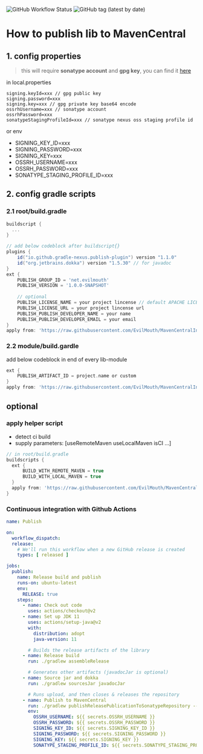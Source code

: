 ![GitHub Workflow Status](https://img.shields.io/github/workflow/status/evilmouth/mavencentralinstruction/Publish)
![GitHub tag (latest by date)](https://img.shields.io/github/v/tag/evilmouth/mavencentralinstruction?label=latest_tag)

# How to publish lib to MavenCentral

## 1. config properties

> this will require **sonatype account** and **gpg key**, you can find it [here](https://getstream.io/blog/publishing-libraries-to-mavencentral-2021/)

in local.properties

```properties
signing.keyId=xxx // gpg public key
signing.password=xxx
signing.key=xxx // gpg private key base64 encode
ossrhUsername=xxx // sonatype account
ossrhPassword=xxx
sonatypeStagingProfileId=xxx // sonatype nexus oss staging profile id
```

or env

- SIGNING_KEY_ID=xxx
- SIGNING_PASSWORD=xxx
- SIGNING_KEY=xxx
- OSSRH_USERNAME=xxx
- OSSRH_PASSWORD=xxx
- SONATYPE_STAGING_PROFILE_ID=xxx

## 2. config gradle scripts

### 2.1 root/build.gradle

```groovy
buildscript {
  ...
}

// add below codeblock after buildscript{}
plugins {
    id("io.github.gradle-nexus.publish-plugin") version "1.1.0"
    id("org.jetbrains.dokka") version "1.5.30" // for javadoc
}
ext {
    PUBLISH_GROUP_ID = 'net.evilmouth'
    PUBLISH_VERSION = '1.0.0-SNAPSHOT'
    
    // optional
    PUBLISH_LICENSE_NAME = your project lincense // default APACHE LICENSE, VERSION 2.0
    PUBLISH_LICENSE_URL = your project lincense url
    PUBLISH_PUBLISH_DEVELOPER_NAME = your name
    PUBLISH_PUBLISH_DEVELOPER_EMAIL = your email
}
apply from: 'https://raw.githubusercontent.com/EvilMouth/MavenCentralInstruction/1.4.0/scripts/publish-root.gradle'
```

### 2.2 module/build.gardle

add below codeblock in end of every lib-module

```groovy
ext {
    PUBLISH_ARTIFACT_ID = project.name or custom
}
apply from: 'https://raw.githubusercontent.com/EvilMouth/MavenCentralInstruction/1.4.0/scripts/publish-module.gradle'
```

## optional

### apply helper script

- detect ci build
- supply parameters: [useRemoteMaven useLocalMaven isCI ...]

```groovy
// in root/build.gradle
buildscripts {
  ext {
      BUILD_WITH_REMOTE_MAVEN = true
      BUILD_WITH_LOCAL_MAVEN = true
  }
  apply from: 'https://raw.githubusercontent.com/EvilMouth/MavenCentralInstruction/1.4.0/scripts/helper.gradle'
}
```

### Continuous integration with Github Actions

```yml
name: Publish

on:
  workflow_dispatch:
  release:
    # We'll run this workflow when a new GitHub release is created
    types: [ released ]

jobs:
  publish:
    name: Release build and publish
    runs-on: ubuntu-latest
    env:
      RELEASE: true
    steps:
      - name: Check out code
        uses: actions/checkout@v2
      - name: Set up JDK 11
        uses: actions/setup-java@v2
        with:
          distribution: adopt
          java-version: 11

        # Builds the release artifacts of the library
      - name: Release build
        run: ./gradlew assembleRelease

        # Generates other artifacts (javadocJar is optional)
      - name: Source jar and dokka
        run: ./gradlew sourcesJar javadocJar

        # Runs upload, and then closes & releases the repository
      - name: Publish to MavenCentral
        run: ./gradlew publishReleasePublicationToSonatypeRepository --max-workers 1 closeAndReleaseSonatypeStagingRepository
        env:
          OSSRH_USERNAME: ${{ secrets.OSSRH_USERNAME }}
          OSSRH_PASSWORD: ${{ secrets.OSSRH_PASSWORD }}
          SIGNING_KEY_ID: ${{ secrets.SIGNING_KEY_ID }}
          SIGNING_PASSWORD: ${{ secrets.SIGNING_PASSWORD }}
          SIGNING_KEY: ${{ secrets.SIGNING_KEY }}
          SONATYPE_STAGING_PROFILE_ID: ${{ secrets.SONATYPE_STAGING_PROFILE_ID }}
```

